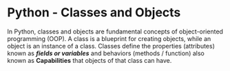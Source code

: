 # Python - Classes and Objects

In Python, classes and objects are fundamental concepts of object-oriented programming (OOP). A class is a blueprint for creating objects, while an object is an instance of a class. Classes define the properties (attributes) known as ***fields or variables*** and behaviors (methods / function) also known as **Capabilities** that objects of that class can have.
